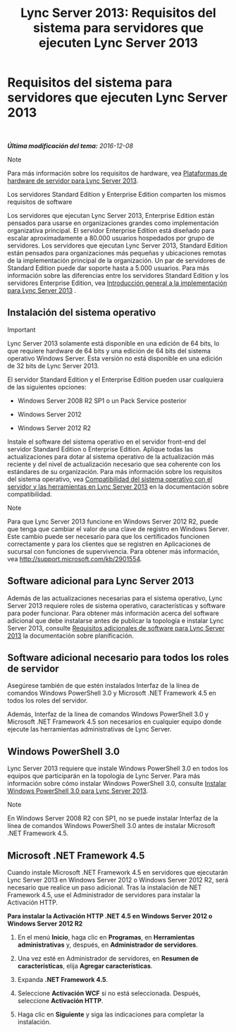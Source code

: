 ﻿---
title: 'Lync Server 2013: Requisitos del sistema para servidores que ejecuten Lync Server 2013'
TOCTitle: Requisitos del sistema para servidores que ejecuten Lync Server 2013
ms:assetid: 781d487d-5958-416a-becb-904d9af3cc0a
ms:mtpsurl: https://technet.microsoft.com/es-es/library/Gg398588(v=OCS.15)
ms:contentKeyID: 48275741
ms.date: 01/07/2017
mtps_version: v=OCS.15
ms.translationtype: HT
---

# Requisitos del sistema para servidores que ejecuten Lync Server 2013

 

_**Última modificación del tema:** 2016-12-08_


> [!NOTE]
> Para más información sobre los requisitos de hardware, vea <A href="lync-server-2013-server-hardware-platforms.md">Plataformas de hardware de servidor para Lync Server 2013</A>.



Los servidores Standard Edition y Enterprise Edition comparten los mismos requisitos de software

Los servidores que ejecutan Lync Server 2013, Enterprise Edition están pensados para usarse en organizaciones grandes como implementación organizativa principal. El servidor Enterprise Edition está diseñado para escalar aproximadamente a 80.000 usuarios hospedados por grupo de servidores. Los servidores que ejecutan Lync Server 2013, Standard Edition están pensados para organizaciones más pequeñas y ubicaciones remotas de la implementación principal de la organización. Un par de servidores de Standard Edition puede dar soporte hasta a 5.000 usuarios. Para más información sobre las diferencias entre los servidores Standard Edition y los servidores Enterprise Edition, vea [Introducción general a la implementación para Lync Server 2013](lync-server-2013-deployment-overview.md) .

## Instalación del sistema operativo

> [!IMPORTANT]  
> Lync Server 2013 solamente está disponible en una edición de 64 bits, lo que requiere hardware de 64 bits y una edición de 64 bits del sistema operativo Windows Server. Esta versión no está disponible en una edición de 32 bits de Lync Server 2013.



El servidor Standard Edition y el Enterprise Edition pueden usar cualquiera de las siguientes opciones:

  - Windows Server 2008 R2 SP1 o un Pack Service posterior

  - Windows Server 2012

  - Windows Server 2012 R2

Instale el software del sistema operativo en el servidor front-end del servidor Standard Edition o Enterprise Edition. Aplique todas las actualizaciones para dotar al sistema operativo de la actualización más reciente y del nivel de actualización necesario que sea coherente con los estándares de su organización. Para más información sobre los requisitos del sistema operativo, vea [Compatibilidad del sistema operativo con el servidor y las herramientas en Lync Server 2013](lync-server-2013-server-and-tools-operating-system-support.md) en la documentación sobre compatibilidad.


> [!NOTE]
> Para que Lync Server 2013 funcione en Windows Server 2012 R2, puede que tenga que cambiar el valor de una clave de registro en Windows Server. Este cambio puede ser necesario para que los certificados funcionen correctamente y para los clientes que se registren en Aplicaciones de sucursal con funciones de supervivencia. Para obtener más información, vea <A class=uri href="http://support.microsoft.com/kb/2901554">http://support.microsoft.com/kb/2901554</A>.



## Software adicional para Lync Server 2013

Además de las actualizaciones necesarias para el sistema operativo, Lync Server 2013 requiere roles de sistema operativo, características y software para poder funcionar. Para obtener más información acerca del software adicional que debe instalarse antes de publicar la topología e instalar Lync Server 2013, consulte [Requisitos adicionales de software para Lync Server 2013](lync-server-2013-additional-software-requirements.md) la documentación sobre planificación.

## Software adicional necesario para todos los roles de servidor

Asegúrese también de que estén instalados Interfaz de la línea de comandos Windows PowerShell 3.0 y Microsoft .NET Framework 4.5 en todos los roles del servidor.

Además, Interfaz de la línea de comandos Windows PowerShell 3.0 y Microsoft .NET Framework 4.5 son necesarios en cualquier equipo donde ejecute las herramientas administrativas de Lync Server.

## Windows PowerShell 3.0

Lync Server 2013 requiere que instale Windows PowerShell 3.0 en todos los equipos que participarán en la topología de Lync Server. Para más información sobre cómo instalar Windows PowerShell 3.0, consulte [Instalar Windows PowerShell 3.0 para Lync Server 2013](lync-server-2013-installing-windows-powershell-3-0.md).


> [!NOTE]
> En Windows Server&nbsp;2008&nbsp;R2 con SP1, no se puede instalar Interfaz de la línea de comandos Windows PowerShell 3.0 antes de instalar Microsoft .NET Framework 4.5.



## Microsoft .NET Framework 4.5

Cuando instale Microsoft .NET Framework 4.5 en servidores que ejecutarán Lync Server 2013 en Windows Server 2012 o Windows Server 2012 R2, será necesario que realice un paso adicional. Tras la instalación de NET Framework 4.5, use el Administrador de servidores para instalar la Activación HTTP.

**Para instalar la Activación HTTP .NET 4.5 en Windows Server 2012 o Windows Server 2012 R2**

1.  En el menú **Inicio**, haga clic en **Programas**, en **Herramientas administrativas** y, después, en **Administrador de servidores**.

2.  Una vez esté en Administrador de servidores, en **Resumen de características**, elija **Agregar características**.

3.  Expanda **.NET Framework 4.5**.

4.  Seleccione **Activación WCF** si no está seleccionada. Después, seleccione **Activación HTTP**.

5.  Haga clic en **Siguiente** y siga las indicaciones para completar la instalación.

